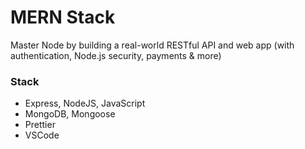 # MERN Stack

Master Node by building a real-world RESTful API and web app (with authentication, Node.js security, payments &amp; more)

### Stack

- Express, NodeJS, JavaScript
- MongoDB, Mongoose
- Prettier
- VSCode
